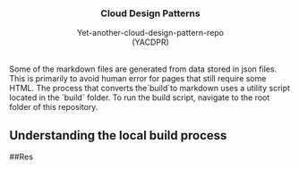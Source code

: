 <p align="center">
    <h3 align="center">Cloud Design Patterns</h3>

  <p align="center">
    Yet-another-cloud-design-pattern-repo
    <br>
    (YACDPR)
</p>
<br>
Some of the markdown files are generated from data stored in json files.
This is primarily to avoid human error for pages that still require some HTML.
The process that converts the`build`to markdown uses a utility script located in the `build` folder.
To run the build script, navigate to the root folder of this repository.

## Understanding the local build process

##Res
<!--stackedit_data:
eyJoaXN0b3J5IjpbNjI2MTA0OTQ5LC02NTYyMDE5MzVdfQ==
-->